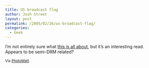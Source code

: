 ```yaml
---
title: US broadcast flag
author: Josh Street
layout: post
permalink: /2005/02/26/us-broadcast-flag/
categories:
  - Geek
---
```

I&#8217;m not entirely sure what [this is all about][1], but it&#8217;s an interesting read. Appears to be semi-DRM related?

<small>Via <a href="http://photomatt.net/">PhotoMatt</a>.</small>

 [1]: http://www.blogmaverick.com/entry/1234000893032857/